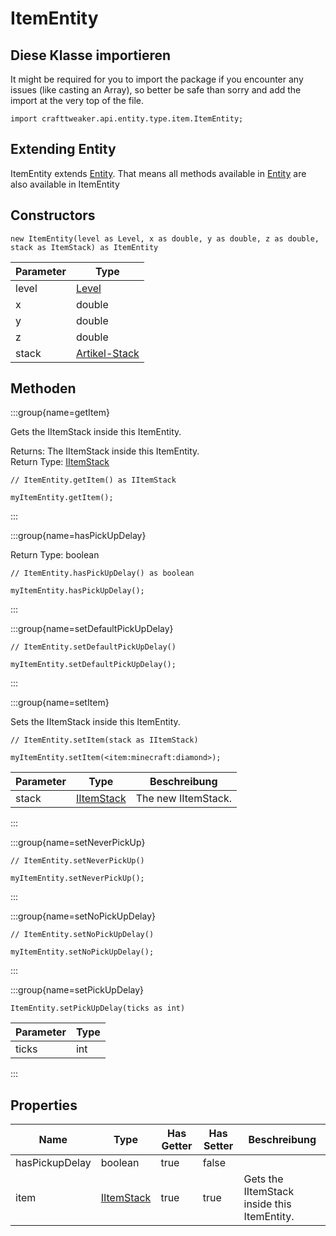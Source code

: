 # ItemEntity

## Diese Klasse importieren

It might be required for you to import the package if you encounter any issues (like casting an Array), so better be safe than sorry and add the import at the very top of the file.
```zenscript
import crafttweaker.api.entity.type.item.ItemEntity;
```


## Extending Entity

ItemEntity extends [Entity](/vanilla/api/entity/Entity). That means all methods available in [Entity](/vanilla/api/entity/Entity) are also available in ItemEntity

## Constructors


```zenscript
new ItemEntity(level as Level, x as double, y as double, z as double, stack as ItemStack) as ItemEntity
```
| Parameter | Type                                         |
| --------- | -------------------------------------------- |
| level     | [Level](/vanilla/api/world/Level)            |
| x         | double                                       |
| y         | double                                       |
| z         | double                                       |
| stack     | [Artikel-Stack](/vanilla/api/item/ItemStack) |



## Methoden

:::group{name=getItem}

Gets the IItemStack inside this ItemEntity.

Returns: The IItemStack inside this ItemEntity.  
Return Type: [IItemStack](/vanilla/api/item/IItemStack)

```zenscript
// ItemEntity.getItem() as IItemStack

myItemEntity.getItem();
```

:::

:::group{name=hasPickUpDelay}

Return Type: boolean

```zenscript
// ItemEntity.hasPickUpDelay() as boolean

myItemEntity.hasPickUpDelay();
```

:::

:::group{name=setDefaultPickUpDelay}

```zenscript
// ItemEntity.setDefaultPickUpDelay()

myItemEntity.setDefaultPickUpDelay();
```

:::

:::group{name=setItem}

Sets the IItemStack inside this ItemEntity.

```zenscript
// ItemEntity.setItem(stack as IItemStack)

myItemEntity.setItem(<item:minecraft:diamond>);
```

| Parameter | Type                                       | Beschreibung        |
| --------- | ------------------------------------------ | ------------------- |
| stack     | [IItemStack](/vanilla/api/item/IItemStack) | The new IItemStack. |


:::

:::group{name=setNeverPickUp}

```zenscript
// ItemEntity.setNeverPickUp()

myItemEntity.setNeverPickUp();
```

:::

:::group{name=setNoPickUpDelay}

```zenscript
// ItemEntity.setNoPickUpDelay()

myItemEntity.setNoPickUpDelay();
```

:::

:::group{name=setPickUpDelay}

```zenscript
ItemEntity.setPickUpDelay(ticks as int)
```

| Parameter | Type |
| --------- | ---- |
| ticks     | int  |


:::


## Properties

| Name           | Type                                       | Has Getter | Has Setter | Beschreibung                                |
| -------------- | ------------------------------------------ | ---------- | ---------- | ------------------------------------------- |
| hasPickupDelay | boolean                                    | true       | false      |                                             |
| item           | [IItemStack](/vanilla/api/item/IItemStack) | true       | true       | Gets the IItemStack inside this ItemEntity. |


